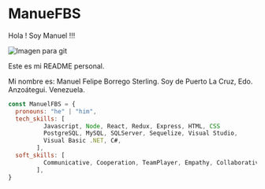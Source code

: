 # ManueFBS
Hola !
Soy Manuel !!!

![Imagen para git](https://github.com/ManuelFBS/ManueFBS/assets/40925225/4e74242f-8e81-4d92-9f25-5c7617cd5d84)

Este es mi README personal.

Mi nombre es: Manuel Felipe Borrego Sterling.
Soy de Puerto La Cruz, Edo. Anzoátegui. Venezuela.

```js
const ManuelFBS = {
  pronouns: "he" | "him",
  tech_skills: [
          Javascript, Node, React, Redux, Express, HTML, CSS
          PostgreSQL, MySQL, SQLServer, Sequelize, Visual Studio, 
          Visual Basic .NET, C#,
        ],
  soft_skills: [
          Communicative, Cooperation, TeamPlayer, Empathy, Collaborative,
        ],
}
